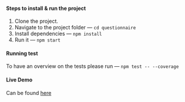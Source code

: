 #### Steps to install & run the project

1. Clone the project.
2. Navigate to the project folder — `cd questionnaire`
3. Install dependencies — `npm install`
4. Run it — `npm start`

#### Running test

To have an overview on the tests please run — `npm test -- --coverage`

#### Live Demo

Can be found [here](http://too-many-questions.surge.sh)
